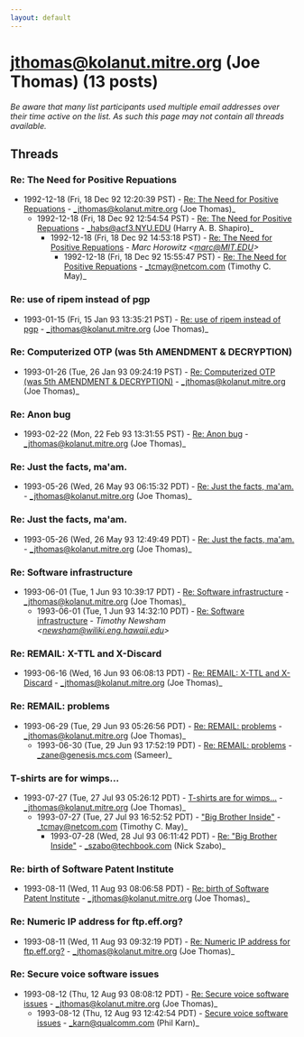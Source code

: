 ```yaml
---
layout: default
---
```


# jthomas@kolanut.mitre.org (Joe Thomas) (13 posts)

_Be aware that many list participants used multiple email addresses over their time active on the list. As such this page may not contain all threads available._

## Threads

### Re: The Need for Positive Repuations
+ 1992-12-18 (Fri, 18 Dec 92 12:20:39 PST) - [Re: The Need for Positive Repuations](/archive/1992/12/b3e0a84418e9568ac28f6f116b548038bd705ae84a93f392b3d9d545b5963c43) - _jthomas@kolanut.mitre.org (Joe Thomas)_
  + 1992-12-18 (Fri, 18 Dec 92 12:54:54 PST) - [Re: The Need for Positive Repuations](/archive/1992/12/2f6f7940b1e634d0b19384466a682c26910e80068190a4121791714c8baf5e8b) - _habs@acf3.NYU.EDU (Harry A. B. Shapiro)_
    + 1992-12-18 (Fri, 18 Dec 92 14:53:18 PST) - [Re: The Need for Positive Repuations](/archive/1992/12/126a4d7c3c8ae22013befee47e5d363e43a47c3ee5136bc9634e8fe4a9b637b9) - _Marc Horowitz \<marc@MIT.EDU\>_
      + 1992-12-18 (Fri, 18 Dec 92 15:55:47 PST) - [Re: The Need for Positive Repuations](/archive/1992/12/7eaafb865b9d32eba07470f50663c70616e0e89635a61b6c385f0afdb5d15d03) - _tcmay@netcom.com (Timothy C. May)_

### Re: use of ripem instead of pgp
+ 1993-01-15 (Fri, 15 Jan 93 13:35:21 PST) - [Re: use of ripem instead of pgp](/archive/1993/01/54f41ac2a80dd7a76a2f37cfcb7033447d9a0d8a4ab5c9323340ff64d97a4ba0) - _jthomas@kolanut.mitre.org (Joe Thomas)_

### Re: Computerized OTP (was 5th AMENDMENT & DECRYPTION)
+ 1993-01-26 (Tue, 26 Jan 93 09:24:19 PST) - [Re: Computerized OTP (was 5th AMENDMENT & DECRYPTION)](/archive/1993/01/ed258d9e06075c0fdb67e5b91c9eb648b7d8b15fac27bf542ceb8729571fc0c2) - _jthomas@kolanut.mitre.org (Joe Thomas)_

### Re: Anon bug
+ 1993-02-22 (Mon, 22 Feb 93 13:31:55 PST) - [Re: Anon bug](/archive/1993/02/b0e6fe92635e653d311a1e4ecbaf15813792de962fa49905df40296c027d5a7f) - _jthomas@kolanut.mitre.org (Joe Thomas)_

### Re: Just the facts, ma'am.
+ 1993-05-26 (Wed, 26 May 93 06:15:32 PDT) - [Re: Just the facts, ma'am.](/archive/1993/05/8d909162b32a93f3a574f34459b2d0355244a3a3f1e38b51f4c2593265c54c37) - _jthomas@kolanut.mitre.org (Joe Thomas)_

### Re: Just the facts, ma'am.
+ 1993-05-26 (Wed, 26 May 93 12:49:49 PDT) - [Re: Just the facts, ma'am.](/archive/1993/05/159aea3a12128d6929cf877cb3a66973cb6cddb75983b006a468986a1a0c8221) - _jthomas@kolanut.mitre.org (Joe Thomas)_

### Re: Software infrastructure
+ 1993-06-01 (Tue, 1 Jun 93 10:39:17 PDT) - [Re: Software infrastructure](/archive/1993/06/0e8cae9913319d6c3403788eb2abedb827abcb3df4d9127b235f7adcb43338bb) - _jthomas@kolanut.mitre.org (Joe Thomas)_
  + 1993-06-01 (Tue, 1 Jun 93 14:32:10 PDT) - [Re: Software infrastructure](/archive/1993/06/efe3e0ba411d9f67b93f25deb6ef21a14543b299ca99d15620714318252781f9) - _Timothy Newsham \<newsham@wiliki.eng.hawaii.edu\>_

### Re: REMAIL: X-TTL and X-Discard
+ 1993-06-16 (Wed, 16 Jun 93 06:08:13 PDT) - [Re: REMAIL: X-TTL and X-Discard](/archive/1993/06/a7a78283e32444c8e3ca81aa358332d98da5f9de31d4d6e67726eff47db17772) - _jthomas@kolanut.mitre.org (Joe Thomas)_

### Re: REMAIL: problems
+ 1993-06-29 (Tue, 29 Jun 93 05:26:56 PDT) - [Re: REMAIL: problems](/archive/1993/06/d5a69c84c0c737ec65cb57791584922f4d6754af199a226ddfc40e6bda7c957f) - _jthomas@kolanut.mitre.org (Joe Thomas)_
  + 1993-06-30 (Tue, 29 Jun 93 17:52:19 PDT) - [Re: REMAIL: problems](/archive/1993/06/bdcbe2fa6822951486c262549447fd1f92934afdb045ab0972c1d7b6e27f3351) - _zane@genesis.mcs.com (Sameer)_

### T-shirts are for wimps...
+ 1993-07-27 (Tue, 27 Jul 93 05:26:12 PDT) - [T-shirts are for wimps...](/archive/1993/07/9ccc00b1317e8852ab77ddce4ad79b323f80169b953dd140edd704e1845033e5) - _jthomas@kolanut.mitre.org (Joe Thomas)_
  + 1993-07-27 (Tue, 27 Jul 93 16:52:52 PDT) - ["Big Brother Inside"](/archive/1993/07/80cb9498ac1a5e009621809d8fb2d4d40bb48f706ab113829f287edc406c2976) - _tcmay@netcom.com (Timothy C. May)_
    + 1993-07-28 (Wed, 28 Jul 93 06:11:42 PDT) - [Re: "Big Brother Inside"](/archive/1993/07/09fc4c2b05734297734cb1bf0656d2faec042f909daa7735b030e832c60853db) - _szabo@techbook.com (Nick Szabo)_

### Re: birth of Software Patent Institute
+ 1993-08-11 (Wed, 11 Aug 93 08:06:58 PDT) - [Re: birth of Software Patent Institute](/archive/1993/08/71a673a281d9c41b899323454a11300b386b529571a9eee077f0a2f1c7e749b3) - _jthomas@kolanut.mitre.org (Joe Thomas)_

### Re: Numeric IP address for ftp.eff.org?
+ 1993-08-11 (Wed, 11 Aug 93 09:32:19 PDT) - [Re: Numeric IP address for ftp.eff.org?](/archive/1993/08/0594bbdb2711d1182b91abbf75198eb4455ac3ce6ddbaac9c212329a5bb620cd) - _jthomas@kolanut.mitre.org (Joe Thomas)_

### Re: Secure voice software issues
+ 1993-08-12 (Thu, 12 Aug 93 08:08:12 PDT) - [Re: Secure voice software issues](/archive/1993/08/693fd98f5462cb1e27cecbe955e67262c1cd7801e7e445ebabaa095fa738e904) - _jthomas@kolanut.mitre.org (Joe Thomas)_
  + 1993-08-12 (Thu, 12 Aug 93 12:42:54 PDT) - [Secure voice software issues](/archive/1993/08/603913de140fdd2c71a696ec9d4fbbf17d64edf98d58a9aa12c02cf626132141) - _karn@qualcomm.com (Phil Karn)_

